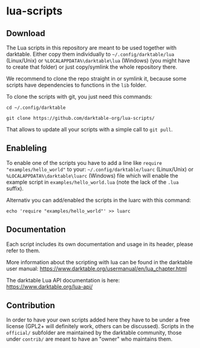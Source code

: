 lua-scripts
===========

Download
--------

The Lua scripts in this repository are meant to be used together with darktable. Either copy them individually to `~/.config/darktable/lua` (Linux/Unix) or `%LOCALAPPDATA%\darktable\lua` (Windows) (you might have to create that folder) or just copy/symlink the whole repository there. 

We recommend to clone the repo straight in or symlink it, because some scripts have dependencies to functions in the `lib` folder.

To clone the scripts with git, you just need this commands:

`cd ~/.config/darktable`

`git clone https://github.com/darktable-org/lua-scripts/`

That allows to update all your scripts with a simple call to `git pull`.

Enableling 
----------

To enable one of the scripts you have to add a line like `require "examples/hello_world"` to your: `~/.config/darktable/luarc` (Linux/Unix) or `%LOCALAPPDATA%\darktable\luarc` (Windows) file which will enable the example script in `examples/hello_world.lua` (note the lack of the `.lua` suffix).

Alternativ you can add/enabled the scripts in the luarc with this command:

`echo 'require "examples/hello_world"' >> luarc`

Documentation
-------------

Each script includes its own documentation and usage in its header, please refer to them.

More information about the scripting with lua can be found in the darktable user manual:
https://www.darktable.org/usermanual/en/lua_chapter.html

The darktable Lua API documentation is here:
https://www.darktable.org/lua-api/


Contribution
------------

In order to have your own scripts added here they have to be under a free license (GPL2+ will definitely work, others can be discussed). Scripts in the `official/` subfolder are maintained by the darktable community, those under `contrib/` are meant to have an "owner" who maintains them.
